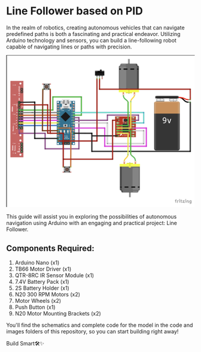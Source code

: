 # Line Follower based on PID

In the realm of robotics, creating autonomous vehicles that can navigate predefined paths is both a fascinating and practical endeavor. Utilizing Arduino technology and sensors, you can build a line-following robot capable of navigating lines or paths with precision.

[![Line Follower](https://github.com/rac-dev-rcoem/PID-line-follower/blob/main/images/line-follower.png)](https://github.com/rac-dev-rcoem/PID-line-follower/blob/main/video/line_follower.mp4)

This guide will assist you in exploring the possibilities of autonomous navigation using Arduino with an engaging and practical project: Line Follower.

## Components Required:
1. Arduino Nano (x1)
2. TB66 Motor Driver (x1)
3. QTR-8RC IR Sensor Module (x1)
4. 7.4V Battery Pack (x1)
5. 2S Battery Holder (x1)
6. N20 300 RPM Motors (x2)
7. Motor Wheels (x2)
8. Push Button (x1)
9. N20 Motor Mounting Brackets (x2)

You'll find the schematics and complete code for the model in the code and images folders of this repository, so you can start building right away!

Build Smart🛠️✨